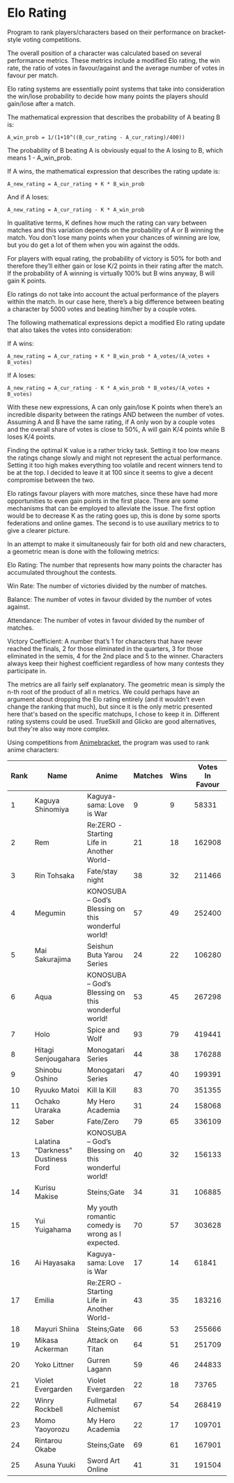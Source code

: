 # Elo Rating
Program to rank players/characters based on their performance on bracket-style voting competitions.

The overall position of a character was calculated based on several performance metrics. These metrics include a modified Elo rating, the win rate, the ratio of votes in favour/against and the average number of votes in favour per match.

Elo rating systems are essentially point systems that take into consideration the win/lose probability to decide how many points the players should gain/lose after a match.

The mathematical expression that describes the probability of A beating B is:

    A_win_prob = 1/(1+10^((B_cur_rating - A_cur_rating)/400))

The probability of B beating A is obviously equal to the A losing to B, which means 1 - A\_win\_prob.

If A wins, the mathematical expression that describes the rating update is:

    A_new_rating = A_cur_rating + K * B_win_prob

And if A loses:

    A_new_rating = A_cur_rating - K * A_win_prob

In qualitative terms, K defines how much the rating can vary between matches and this variation depends on the probability of A or B winning the match. You don't lose many points when your chances of winning are low, but you do get a lot of them when you win against the odds.

For players with equal rating, the probability of victory is 50% for both and therefore they’ll either gain or lose K/2 points in their rating after the match. If the probability of A winning is virtually 100% but B wins anyway, B will gain K points.

Elo ratings do not take into account the actual performance of the players within the match. In our case here, there’s a big difference between beating a character by 5000 votes and beating him/her by a couple votes.

The following mathematical expressions depict a modified Elo rating update that also takes the votes into consideration:

If A wins:

    A_new_rating = A_cur_rating + K * B_win_prob * A_votes/(A_votes + B_votes)

If A loses:

    A_new_rating = A_cur_rating - K * A_win_prob * B_votes/(A_votes + B_votes)

With these new expressions, A can only gain/lose K points when there’s an incredible disparity between the ratings AND between the number of votes. Assuming A and B have the same rating, if A only won by a couple votes and the overall share of votes is close to 50%, A will gain K/4 points while B loses K/4 points.

Finding the optimal K value is a rather tricky task. Setting it too low means the ratings change slowly and might not represent the actual performance. Setting it too high makes everything too volatile and recent winners tend to be at the top. I decided to leave it at 100 since it seems to give a decent compromise between the two.

Elo ratings favour players with more matches, since these have had more opportunities to even gain points in the first place. There are some mechanisms that can be employed to alleviate the issue. The first option would be to decrease K as the rating goes up, this is done by some sports federations and online games. The second is to use auxiliary metrics to to give a clearer picture.

In an attempt to make it simultaneously fair for both old and new characters, a geometric mean is done with the following metrics:

Elo Rating: The number that represents how many points the character has accumulated throughout the contests.

Win Rate: The number of victories divided by the number of matches.

Balance: The number of votes in favour divided by the number of votes against.

Attendance: The number of votes in favour divided by the number of matches.

Victory Coefficient: A number that’s 1 for characters that have never reached the finals, 2 for those eliminated in the quarters, 3 for those eliminated in the semis, 4 for the 2nd place and 5 to the winner. Characters always keep their highest coefficient regardless of how many contests they participate in.

The metrics are all fairly self explanatory. The geometric mean is simply the n-th root of the product of all n metrics. We could perhaps have an argument about dropping the Elo rating entirely (and it wouldn't even change the ranking that much), but since it is the only metric presented here that's based on the specific matchups, I chose to keep it in. Different rating systems could be used. TrueSkill and Glicko are good alternatives, but they're also way more complex.

Using competitions from [Animebracket](https://animebracket.com/), the program was used to rank anime characters:

| Rank | Name                               | Anime                                              | Matches | Wins | Votes In Favour | Votes Against | Win Rate | Attendance | Balance | Elo Rating | Geomean |
|------|------------------------------------|----------------------------------------------------|---------|------|-----------------|---------------|----------|------------|---------|------------|---------|
| 1    | Kaguya Shinomiya                   | Kaguya-sama: Love is War                           | 9       | 9    | 58331           | 28657         | 100%     | 6481       | 2.04    | 1908       | 70.83   |
| 2    | Rem                                | Re:ZERO -Starting Life in Another World-           | 21      | 18   | 162908          | 95315         | 86%      | 7758       | 1.71    | 1963       | 68.72   |
| 3    | Rin Tohsaka                        | Fate/stay night                                    | 38      | 32   | 211466          | 120990        | 84%      | 5565       | 1.75    | 2039       | 63.92   |
| 4    | Megumin                            | KONOSUBA – God’s Blessing on this wonderful world! | 57      | 49   | 252400          | 124534        | 86%      | 4428       | 2.03    | 2143       | 63.77   |
| 5    | Mai Sakurajima                     | Seishun Buta Yarou Series                          | 24      | 22   | 106280          | 58125         | 92%      | 4428       | 1.83    | 2155       | 63.24   |
| 6    | Aqua                               | KONOSUBA – God’s Blessing on this wonderful world! | 53      | 45   | 267298          | 172607        | 85%      | 5043       | 1.55    | 2107       | 61.14   |
| 7    | Holo                               | Spice and Wolf                                     | 93      | 79   | 419441          | 256560        | 85%      | 4510       | 1.63    | 2134       | 60.47   |
| 8    | Hitagi Senjougahara                | Monogatari Series                                  | 44      | 38   | 176288          | 99609         | 86%      | 4007       | 1.77    | 2109       | 59.95   |
| 9    | Shinobu Oshino                     | Monogatari Series                                  | 47      | 40   | 199391          | 120763        | 85%      | 4242       | 1.65    | 2106       | 59.52   |
| 10   | Ryuuko Matoi                       | Kill la Kill                                       | 83      | 70   | 351355          | 206590        | 84%      | 4233       | 1.70    | 2067       | 59.52   |
| 11   | Ochako Uraraka                     | My Hero Academia                                   | 31      | 24   | 158068          | 94100         | 77%      | 5099       | 1.68    | 1835       | 59.06   |
| 12   | Saber                              | Fate/Zero                                          | 79      | 65   | 336109          | 201595        | 82%      | 4255       | 1.67    | 2038       | 58.73   |
| 13   | Lalatina "Darkness" Dustiness Ford | KONOSUBA – God’s Blessing on this wonderful world! | 40      | 32   | 156133          | 84194         | 80%      | 3903       | 1.85    | 1931       | 57.83   |
| 14   | Kurisu Makise                      | Steins;Gate                                        | 34      | 31   | 106885          | 58888         | 91%      | 3144       | 1.82    | 2145       | 57.80   |
| 15   | Yui Yuigahama                      | My youth romantic comedy is wrong as I expected.   | 70      | 57   | 303628          | 192983        | 81%      | 4338       | 1.57    | 2004       | 57.77   |
| 16   | Ai Hayasaka                        | Kaguya-sama: Love is War                           | 17      | 14   | 61841           | 32287         | 82%      | 3638       | 1.92    | 1880       | 57.31   |
| 17   | Emilia                             | Re:ZERO -Starting Life in Another World-           | 43      | 35   | 183216          | 124735        | 81%      | 4261       | 1.47    | 2026       | 56.68   |
| 18   | Mayuri Shiina                      | Steins;Gate                                        | 66      | 53   | 255666          | 160799        | 80%      | 3874       | 1.59    | 1981       | 55.95   |
| 19   | Mikasa Ackerman                    | Attack on Titan                                    | 64      | 51   | 251709          | 159991        | 80%      | 3933       | 1.57    | 1961       | 55.77   |
| 20   | Yoko Littner                       | Gurren Lagann                                      | 59      | 46   | 244833          | 153267        | 78%      | 4150       | 1.60    | 1871       | 55.76   |
| 21   | Violet Evergarden                  | Violet Evergarden                                  | 22      | 18   | 73765           | 41543         | 82%      | 3353       | 1.78    | 1949       | 55.51   |
| 22   | Winry Rockbell                     | Fullmetal Alchemist                                | 67      | 54   | 268419          | 180472        | 81%      | 4006       | 1.49    | 1965       | 55.43   |
| 23   | Momo Yaoyorozu                     | My Hero Academia                                   | 22      | 17   | 109701          | 79984         | 77%      | 4986       | 1.37    | 1762       | 55.24   |
| 24   | Rintarou Okabe                     | Steins;Gate                                        | 69      | 61   | 167901          | 89697         | 88%      | 2433       | 1.87    | 2307       | 55.21   |
| 25   | Asuna Yuuki                        | Sword Art Online                                   | 41      | 31   | 191504          | 141817        | 76%      | 4671       | 1.35    | 1945       | 55.18   |
